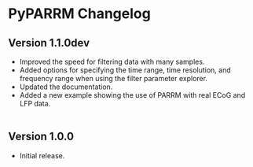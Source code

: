 # PyPARRM Changelog

## Version 1.1.0dev

- Improved the speed for filtering data with many samples.
- Added options for specifying the time range, time resolution, and frequency range when using the filter parameter explorer.
- Updated the documentation.
- Added a new example showing the use of PARRM with real ECoG and LFP data.
<br/><br/>

## Version 1.0.0

- Initial release.